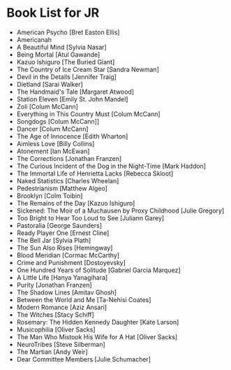 # Book List for JR

* American Psycho [Bret Easton Ellis]
* Americanah
* A Beautiful Mind [Sylvia Nasar]
* Being Mortal [Atul Gawande]
* Kazuo Ishiguro [The Buried Giant]
* The Country of Ice Cream Star [Sandra Newman]
* Devil in the Details [Jennifer Traig]
* Dietland [Sarai Walker]
* The Handmaid's Tale [Margaret Atwood]
* Station Eleven [Emily St. John Mandel]
* Zoli [Colum McCann]
* Everything in This Country Must [Colum McCann]
* Songdogs [Colum McCann]]
* Dancer [Colum McCann]
* The Age of Innocence [Edith Wharton]
* Aimless Love [Billy Collins]
* Atonement [Ian McEwan]
* The Corrections [Jonathan Franzen]
* The Curious Incident of the Dog in the Night-Time [Mark Haddon]
* The Immortal Life of Henrietta Lacks [Rebecca Skloot]
* Naked Statistics [Charles Wheelan]
* Pedestrianism [Matthew Algeo]
* Brooklyn [Colm Toibin]
* The Remains of the Day [Kazuo Ishiguro]
* Sickened: The Moir of a Muchausen by Proxy Childhood [Julie Gregory]
* Too Bright to Hear Too Loud to See [Juliann Garey]
* Pastoralia [George Saunders]
* Ready Player One [Ernest Cline]
* The Bell Jar [Sylvia Plath]
* The Sun Also Rises [Hemingway]
* Blood Meridian [Cormac McCarthy]
* Crime and Punishment [Dostoyevsky]
* One Hundred Years of Solitude [Gabriel Garcia Marquez]
* A Little Life [Hanya Yanagihara]
* Purity [Jonathan Franzen]
* The Shadow Lines [Amitav Ghosh]
* Between the World and Me [Ta-Nehisi Coates]
* Modern Romance [Aziz Ansari]
* The Witches [Stacy Schiff]
* Rosemary: The Hidden Kennedy Daughter [Kate Larson]
* Musicophilia [Oliver Sacks]
* The Man Who Mistook His Wife for A Hat [Oliver Sacks]
* NeuroTribes [Steve Silberman]
* The Martian [Andy Weir]
* Dear Committee Members [Julie Schumacher]